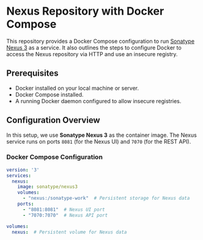 # Nexus Repository with Docker Compose

This repository provides a Docker Compose configuration to run [Sonatype Nexus 3](https://www.sonatype.com/nexus-repository-oss) as a service. It also outlines the steps to configure Docker to access the Nexus repository via HTTP and use an insecure registry.

## Prerequisites

- Docker installed on your local machine or server.
- Docker Compose installed.
- A running Docker daemon configured to allow insecure registries.

## Configuration Overview

In this setup, we use **Sonatype Nexus 3** as the container image. The Nexus service runs on ports `8081` (for the Nexus UI) and `7070` (for the REST API).

### Docker Compose Configuration

```yaml
version: '3'
services:
  nexus:
    image: sonatype/nexus3
    volumes:
      - "nexus:/sonatype-work"  # Persistent storage for Nexus data
    ports:
      - "8081:8081"  # Nexus UI port
      - "7070:7070"  # Nexus API port

volumes:
  nexus:  # Persistent volume for Nexus data
